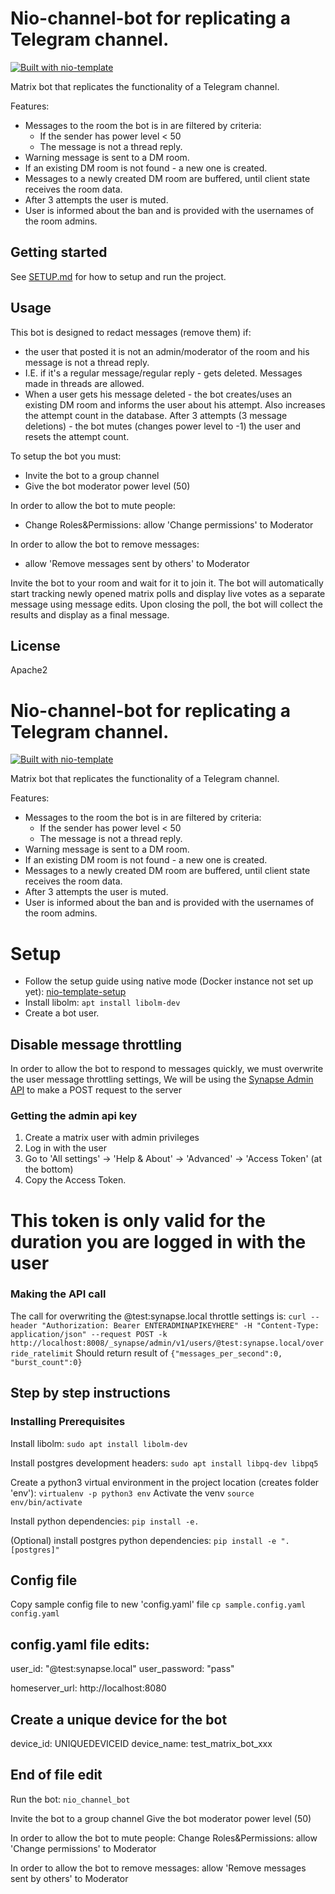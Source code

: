 # Nio-channel-bot for replicating a Telegram channel.
[![Built with nio-template](https://img.shields.io/badge/built%20with-nio--template-brightgreen)](https://github.com/anoadragon453/nio-template)

Matrix bot that replicates the functionality of a Telegram channel.

Features:

* Messages to the room the bot is in are filtered by criteria:
  * If the sender has power level < 50
  * The message is not a thread reply.
* Warning message is sent to a DM room.
* If an existing DM room is not found - a new one is created.
* Messages to a newly created DM room are buffered, until client state receives the room data.
* After 3 attempts the user is muted.
* User is informed about the ban and is provided with the usernames of the room admins.

## Getting started

See [SETUP.md](SETUP.md) for how to setup and run the project.

## Usage

This bot is designed to redact messages (remove them) if:
* the user that posted it is not an admin/moderator of the room and his message is not a thread reply.
* I.E. if it's a regular message/regular reply - gets deleted. Messages made in threads are allowed.
* When a user gets his message deleted - the bot creates/uses an existing DM room and informs the user about his attempt. Also increases the attempt count in the database.
 After 3 attempts (3 message deletions) - the bot mutes (changes power level to -1) the user and resets the attempt count.

To setup the bot you must:
* Invite the bot to a group channel
* Give the bot moderator power level (50)

In order to allow the bot to mute people:
* Change Roles&Permissions: allow 'Change permissions' to Moderator 

In order to allow the bot to remove messages:
* allow 'Remove messages sent by others' to Moderator

Invite the bot to your room and wait for it to join it. The bot will automatically start tracking newly opened matrix polls and display live votes as a separate message using message edits. Upon closing the poll, the bot will collect the results and display as a final message.

## License

Apache2




# Nio-channel-bot for replicating a Telegram channel.
[![Built with nio-template](https://img.shields.io/badge/built%20with-nio--template-brightgreen)](https://github.com/anoadragon453/nio-template)

Matrix bot that replicates the functionality of a Telegram channel.

Features:

* Messages to the room the bot is in are filtered by criteria:
  * If the sender has power level < 50
  * The message is not a thread reply.
* Warning message is sent to a DM room.
* If an existing DM room is not found - a new one is created.
* Messages to a newly created DM room are buffered, until client state receives the room data.
* After 3 attempts the user is muted.
* User is informed about the ban and is provided with the usernames of the room admins.

# Setup


* Follow the setup guide using native mode (Docker instance not set up yet): [nio-template-setup](https://github.com/anoadragon453/nio-template/blob/master/SETUP.md)
* Install libolm: `apt install libolm-dev`
* Create a bot user.

## Disable message throttling
In order to allow the bot to respond to messages quickly,
we must overwrite the user message throttling settings,
We will be using the [Synapse Admin API](https://matrix-org.github.io/synapse/latest/usage/administration/admin_api/) to make a POST request to the server

### Getting the admin api key
1. Create a matrix user with admin privileges
2. Log in with the user
3. Go to 'All settings' -> 'Help & About' -> 'Advanced' -> 'Access Token' (at the bottom)
4. Copy the Access Token.
# This token is only valid for the duration you are logged in with the user
 
### Making the API call
The call for overwriting the @test:synapse.local throttle settings is:
`curl --header "Authorization: Bearer ENTERADMINAPIKEYHERE" -H "Content-Type: application/json" --request POST -k http://localhost:8008/_synapse/admin/v1/users/@test:synapse.local/override_ratelimit`
Should return result of `{"messages_per_second":0, "burst_count":0}`


## Step by step instructions

### Installing Prerequisites

Install libolm:
`sudo apt install libolm-dev`

Install postgres development headers:
`sudo apt install libpq-dev libpq5`

Create a python3 virtual environment in the project location (creates folder 'env'):
`virtualenv -p python3 env`
Activate the venv
`source env/bin/activate`

Install python dependencies:
`pip install -e.`

(Optional) install postgres python dependencies:
`pip install -e ".[postgres]"`


## Config file

Copy sample config file to new 'config.yaml' file
`cp sample.config.yaml config.yaml`

## config.yaml file edits:

user_id: "@test:synapse.local"
user_password: "pass"

homeserver_url: http://localhost:8080

## Create a unique device for the bot
device_id: UNIQUEDEVICEID
device_name: test_matrix_bot_xxx

## End of file edit
Run the bot:
`nio_channel_bot`

Invite the bot to a group channel
Give the bot moderator power level (50)

In order to allow the bot to mute people:
Change Roles&Permissions: allow 'Change permissions' to Moderator 

In order to allow the bot to remove messages:
allow 'Remove messages sent by others' to Moderator
